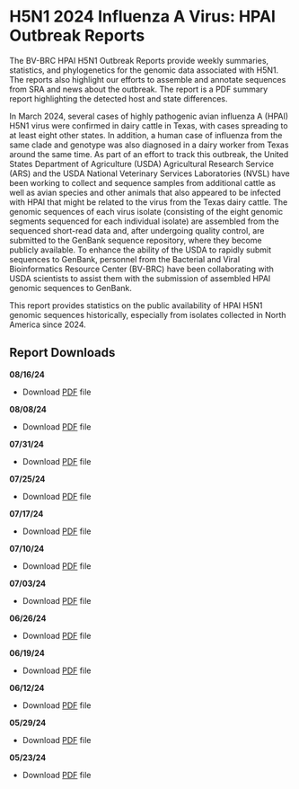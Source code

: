 # H5N1 2024 Influenza A Virus: HPAI Outbreak Reports

The BV-BRC HPAI H5N1 Outbreak Reports provide weekly summaries, statistics, and phylogenetics for the genomic data associated with H5N1. The reports also highlight our efforts to assemble and annotate sequences from SRA and news about the outbreak. 
The report is a PDF summary report highlighting the detected host and state differences.

In March 2024, several cases of highly pathogenic avian influenza A (HPAI) H5N1 virus were confirmed in dairy cattle in Texas, with cases spreading to at least eight other states. In addition, a human case of influenza from the same clade and genotype was also diagnosed in a dairy worker from Texas around the same time. As part of an effort to track this outbreak, the United States Department of Agriculture (USDA) Agricultural Research Service (ARS) and the USDA National Veterinary Services Laboratories (NVSL) have been working to collect and sequence samples from additional cattle as well as avian species and other animals that also appeared to be infected with HPAI that might be related to the virus from the Texas dairy cattle. The genomic sequences of each virus isolate (consisting of the eight genomic segments sequenced for each individual isolate) are assembled from the sequenced short-read data and, after undergoing quality control, are submitted to the GenBank sequence repository, where they become publicly available. To enhance the ability of the USDA to rapidly submit sequences to GenBank, personnel from the Bacterial and Viral Bioinformatics Resource Center (BV-BRC) have been collaborating with USDA scientists to assist them with the submission of assembled HPAI genomic sequences to GenBank.

This report provides statistics on the public availability of HPAI H5N1 genomic sequences historically, especially from isolates collected in North America since 2024.

## Report Downloads 
**08/16/24**
- Download [PDF](https://www.bv-brc.org/docs/downloads/h5n1-outbreak-reports/pdf/H5N1_Outbreak_Report_20240816.pdf) file

**08/08/24**
- Download [PDF](https://www.bv-brc.org/docs/downloads/h5n1-outbreak-reports/pdf/H5N1_Outbreak_Report_20240807.pdf) file

**07/31/24**
- Download [PDF](https://www.bv-brc.org/docs/downloads/h5n1-outbreak-reports/pdf/H5N1_Outbreak_Report_20240731.pdf) file

**07/25/24**
- Download [PDF](https://www.bv-brc.org/docs/downloads/h5n1-outbreak-reports/pdf/H5N1_Outbreak_Report_20240725.pdf) file

**07/17/24**
- Download [PDF](https://www.bv-brc.org/docs/downloads/h5n1-outbreak-reports/pdf/H5N1_Outbreak_Report_20240717.pdf) file

**07/10/24**
- Download [PDF](https://www.bv-brc.org/docs/downloads/h5n1-outbreak-reports/pdf/H5N1_Outbreak_Report_20240710.pdf) file

**07/03/24**
- Download [PDF](https://www.bv-brc.org/docs/downloads/h5n1-outbreak-reports/pdf/H5N1_Outbreak_Report_20240703.pdf) file

**06/26/24**
- Download [PDF](https://www.bv-brc.org/docs/downloads/h5n1-outbreak-reports/pdf/H5N1_Outbreak_Report_20240626.pdf) file

**06/19/24**
- Download [PDF](https://www.bv-brc.org/docs/downloads/h5n1-outbreak-reports/pdf/H5N1_Outbreak_Report_20240619.pdf) file

**06/12/24**
- Download [PDF](https://www.bv-brc.org/docs/downloads/h5n1-outbreak-reports/pdf/H5N1_Outbreak_Report_20240612.pdf) file

**05/29/24**
- Download [PDF](https://www.bv-brc.org/docs/downloads/h5n1-outbreak-reports/pdf/H5N1_Outbreak_Report_20240529.pdf) file

**05/23/24**
- Download [PDF](https://www.bv-brc.org/docs/downloads/h5n1-outbreak-reports/pdf/H5N1_Outbreak_Report_20240522.pdf) file
